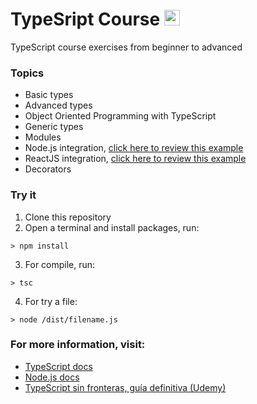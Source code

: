 <h1>TypeSript Course <img src="https://upload.wikimedia.org/wikipedia/commons/4/4c/Typescript_logo_2020.svg" width="25"/></h1>
TypeScript course exercises from beginner to advanced

### Topics

- Basic types
- Advanced types
- Object Oriented Programming with TypeScript
- Generic types
- Modules
- Node.js integration, [click here to review this example](https://github.com/dany-herz42/api-nodets-example)
- ReactJS integration, [click here to review this example](https://github.com/dany-herz42/react-ts-example)
- Decorators

### Try it
1. Clone this repository
2. Open a terminal and install packages, run:
```
> npm install
```
3. For compile, run:
```
> tsc
```
4. For try a file:
```
> node /dist/filename.js
```

### For more information, visit:
- [TypeScript docs](https://www.typescriptlang.org/)
- [Node.js docs](https://nodejs.org/)
- [TypeScript sin fronteras, guía definitiva (Udemy)](https://www.udemy.com/course/typescript-sin-fronteras-guia-definitiva/)
